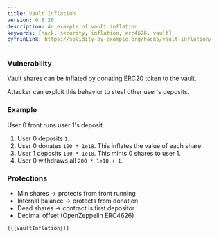 ```yaml
---
title: Vault Inflation
version: 0.8.26
description: An example of vault inflation
keywords: [hack, security, inflation, erc4626, vault]
cyfrinLink: https://solidity-by-example.org/hacks/vault-inflation/
---
```


### Vulnerability

Vault shares can be inflated by donating ERC20 token to the vault.

Attacker can exploit this behavior to steal other user's deposits.

### Example

User 0 front runs user 1's deposit.

1. User 0 deposits `1`.
2. User 0 donates `100 * 1e18`. This inflates the value of each share.
3. User 1 deposits `100 * 1e18`. This mints 0 shares to user 1.
4. User 0 withdraws all `200 * 1e18 + 1`.

### Protections

- Min shares -> protects from front running
- Internal balance -> protects from donation
- Dead shares -> contract is first depositor
- Decimal offset (OpenZeppelin ERC4626)

```solidity
{{{VaultInflation}}}
```
